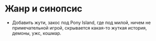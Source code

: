 # Жанр и синопсис
- Добавить жути, закос под Pony Island, где под милой, ничем не примечательной игрой, скрывается какая-то жуткая история, демоны, ужс, кошмар.

